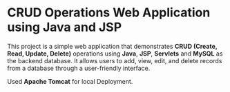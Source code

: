 # CRUD Operations Web Application using Java and JSP

This project is a simple web application that demonstrates **CRUD (Create, Read, Update, Delete)** operations using **Java**, **JSP**, **Servlets** and **MySQL** as the backend database. It allows users to add, view, edit, and delete records from a database through a user-friendly interface.


Used **Apache Tomcat** for local Deployment.
